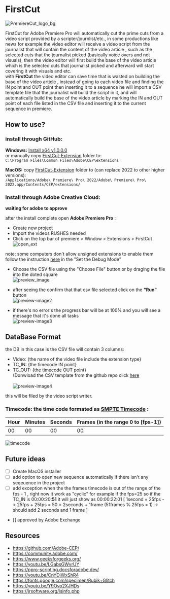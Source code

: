 # FirstCut
![PremiereCut_logo_bg](https://github.com/Ronvaknins/PremiereCut/assets/48179479/5e456a05-8de6-4b75-96d2-8b5cd444a2d8)




FirstCut for Adobe Premiere Pro will automatically cut the prime cuts from a video script provided by a scripter/journlist/etc., in some productions like news for example the video editor will receive a video script from the journalist that will contain the content of the video article , such as the selected cuts that the journalist picked (basically voice overs and not visuals), then the video editor will first build the base of the video article which is the selected cuts that journalist picked and afterward will start covering it with visuals and etc.\
with **FirstCut** the video editor can save time that is wasted on building the base of the video article , instead of going to each video file and finding the IN point and OUT point then inserting it to a sequence he will import a CSV template file that the journalist will build the script in it, and will automatically build the base of the video article by marking the IN and OUT point of each file listed in the CSV file and inserting it to the current sequence in premiere.
## How to use?
### install through GitHub:
**Windows:** [Install x64 v1.0.0.0](https://github.com/Ronvaknins/PremiereCut/releases/tag/v1.0.0.0-win64bit) \
or manually copy  [FirstCut-Extension](https://github.com/Ronvaknins/PremiereCut/tree/main/PremiereCut-Extension) folder to: \
`C:\Program Files\Common Files\Adobe\CEP\extensions`

**MacOS:** copy [FirstCut-Extension](https://github.com/Ronvaknins/PremiereCut/tree/main/PremiereCut-Extension) folder to (can replace 2022 to other higher versions):\
`/Applications/Adobe\ Premiere\ Pro\ 2022/Adobe\ Premiere\ Pro\ 2022.app/Contents/CEP/extensions/` 
### Install through Adobe Creative Cloud:
**waiting for adobe to approve**

after the install complete open **Adobe Premiere Pro** :
- Create new project
- Import the videos RUSHES needed
- Click on the top bar of premiere > Window > Extensions > FirstCut \
![open_ext](https://github.com/Ronvaknins/PremiereCut/assets/48179479/b5067bd8-8f63-43df-a787-4f36fd2ec7e0)

note: some computers don't allow unsigned extensions to enable them follow the instruction [here](https://github.com/Adobe-CEP/Getting-Started-guides/tree/master/Client-side%20Debugging) in the "Set the Debug Mode"
- Choose the CSV file using the "Choose File" button or by draging the file into the doted square \
![preview_image](https://github.com/Ronvaknins/PremiereCut/assets/48179479/23bc05ce-fe5a-4d13-82bc-fe87ccf47ea5)

- after seeing the confirm that that csv file selected click on the **"Run"** button \
![preview-image2](https://github.com/Ronvaknins/PremiereCut/assets/48179479/3ca59a01-2766-41a4-8274-f4ef543d15c7) 

- if there's no error's the progress bar will be at 100% and you will see a message that it's done all tasks \
![preview-image3](https://github.com/Ronvaknins/PremiereCut/assets/48179479/cea429c8-2a85-4b8a-b4b2-a6f9c246492e)


## DataBase Format
the DB in this case is the CSV file will contain 3 columns: 
- Video: {the name of the video file include the extension type}
- TC_IN: {the timecode IN point}
- TC_OUT: {the timecode OUT point} \
(Donwload the CSV template from the github repo click [here](https://github.com/Ronvaknins/PremiereCut/blob/main/VideoScriptTemplate.csv)\
\
![preview-image4](https://github.com/Ronvaknins/PremiereCut/assets/48179479/afd44c28-d900-4233-a35c-dc8a085cb572)


this will be filed by the video script writer.
### Timecode: the time code formated as [SMPTE Timecode](https://en.wikipedia.org/wiki/SMPTE_timecode) :
| Hour  | Minutes | Seconds | Frames (in the range 0 to [fps-1]) |
| ------------- | ------------- | ------------- | ------------- |
| 00  | 00  | 00  | 00  |

![timecode](https://github.com/Ronvaknins/PremiereCut/assets/48179479/136c7a59-57e8-47f4-94de-17f5c98ef1e8)


## Future ideas
- [ ] Create MacOS installer
- [ ] add option to open new sequence automatically if there isn't any seqeuence in the project
- [ ] add exception when the the frames timecode is out of the range of the fps - 1 , right now it work as "cyclic" for example if the fps=25 so if the TC_IN is 00:00:20:**51** it will just show as 00:00:22:01 [ 1second = 25fps -> 25fps + 25fps = 50 = 2seconds +  1frame (51frames % 25fps = 1) -> should add 2 seconds and 1 frame ]
- [] approved by Adobe Exchange

## Resources
- https://github.com/Adobe-CEP/
- https://community.adobe.com/
- https://www.geeksforgeeks.org/
- https://youtu.be/LGabsGWvrUY
- https://ppro-scripting.docsforadobe.dev/
- https://youtu.be/CnYDiWxShR4
- https://fonts.google.com/specimen/Rubik+Glitch
- https://youtu.be/Y9Ovo2XJHDs
- https://jrsoftware.org/isinfo.php

